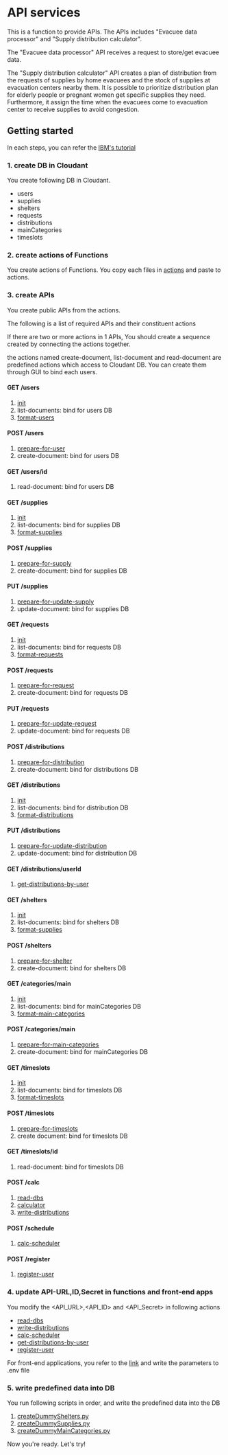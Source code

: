 API services
=============

This is a function to provide APIs. The APIs includes "Evacuee data processor" and "Supply distribution calculator".

The "Evacuee data processor" API receives a request to store/get evacuee data.

The "Supply distribution calculator" API creates a plan of distribution from the requests of supplies by home evacuees and the stock of supplies at evacuation centers nearby them.
It is possible to prioritize distribution plan for elderly people or pregnant women get specific supplies they need.
Furthermore, it assign the time when the evacuees come to evacuation center to receive supplies to avoid congestion.



## Getting started


In each steps, you can refer the 
[IBM's tutorial](https://cloud.ibm.com/docs/solution-tutorials?topic=solution-tutorials-serverless-api-webapp#sequence-of-actions-to-save-the-guestbook-entry)

### 1. create DB in Cloudant
You create following DB in Cloudant. 

* users
* supplies
* shelters
* requests
* distributions
* mainCategories
* timeslots

### 2. create actions of Functions

You create actions of Functions. You copy each files in [actions](./actions) and paste to actions.

### 3. create APIs
You create public APIs from the actions.

The following is a list of required APIs and their constituent actions

If there are two or more actions in 1 APIs, You should create a sequence created by connecting the actions together.

the actions named create-document, list-document and read-document are predefined actions which access to Cloudant DB.
You can create them through GUI to bind each users.

#### GET /users
1. [init](./actions/init.js)
1. list-documents: bind for users DB
1. [format-users](./actions/format-users.js)

#### POST /users
1. [prepare-for-user](./actions/prepare-for-user.js)
1. create-document: bind for users DB

#### GET /users/id
1. read-document: bind for users DB

#### GET /supplies
1. [init](./actions/init.js)
1. list-documents: bind for supplies DB
1. [format-supplies](./actions/format-supplies.js)

#### POST /supplies
1. [prepare-for-supply](./actions/prepare-for-supply.js)
1. create-document: bind for supplies DB

#### PUT /supplies
1. [prepare-for-update-supply](./actions/prepare-for-update-supply.js)
1. update-document: bind for supplies DB

#### GET /requests
1. [init](./actions/init.js)
1. list-documents: bind for requests DB
1. [format-requests](./actions/format-requests.js)

#### POST /requests
1. [prepare-for-request](./actions/prepare-for-request.js)
1. create-document: bind for requests DB

#### PUT /requests
1. [prepare-for-update-request](./actions/prepare-for-update-request.js)
1. update-document: bind for requests DB

#### POST /distributions
1. [prepare-for-distribution](./actions/prepare-for-distribution.js)
1. create-document: bind for distributions DB

#### GET /distributions
1. [init](./actions/init.js)
1. list-documents: bind for distribution DB
1. [format-distributions](./actions/format-distributions.js)

#### PUT /distributions
1. [prepare-for-update-distribution](./actions/prepare-for-update-distribution.js)
1. update-document: bind for distribution DB

#### GET /distributions/userId
1. [get-distributions-by-user](./actions/get-distributions-by-user.js)

#### GET /shelters
1. [init](./actions/init.js)
1. list-documents: bind for shelters DB
1. [format-supplies](./actions/format-shelters.js)

#### POST /shelters
1. [prepare-for-shelter](./actions/prepare-for-shelter.js)
1. create-document: bind for shelters DB

#### GET /categories/main
1. [init](./actions/init.js)
1. list-documents: bind for mainCategories DB
1. [format-main-categories](./actions/format-main-categories.js)

#### POST /categories/main
1. [prepare-for-main-categories](./actions/prepare-for-main-categories.js)
1. create-document: bind for mainCategories DB

#### GET /timeslots
1. [init](./actions/init.js)
1. list-documents: bind for timeslots DB
1. [format-timeslots](./actions/format-timeslots.js)

#### POST /timeslots
1. [prepare-for-timeslots](./actions/prepare-for-timeslots.js)
1. create document: bind for timeslots DB

#### GET /timeslots/id
1. read-document: bind for timeslots DB

#### POST /calc
1. [read-dbs](./actions/read-dbs.js)
1. [calculator](./actions/calculator.js)
1. [write-distributions](./actions/write-distributions.js)

#### POST /schedule
1. [calc-scheduler](./actions/calc-scheduler.js)

#### POST /register
1. [register-user](./actions/register-user.js)


### 4. update API-URL,ID,Secret in functions and front-end apps

You modify the <API_URL>,<API_ID> and <API_Secret> in following actions

- [read-dbs](./actions/read-dbs.js)
- [write-distributions](./actions/write-distributions.js)
- [calc-scheduler](./actions/calc-scheduler.js)
- [get-distributions-by-user](./actions/get-distributions-by-user.js)
- [register-user](./actions/register-user.js)

For front-end applications, you refer to the [link]() and write the parameters to .env file

### 5. write predefined data into DB

You run following scripts in order, and write the predefined data into the DB

1. [createDummyShelters.py](./scripts/createDummyShelters.py)
1. [createDummySupplies.py](./scripts/createDummySupplies.py)
1. [createDummyMainCategories.py](./scripts/createMainCategories.py)

Now you're ready. Let's try!
